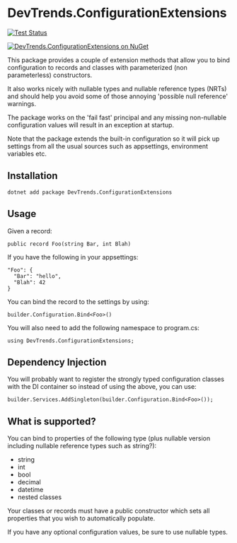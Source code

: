 # DevTrends.ConfigurationExtensions

[![Test Status](https://github.com/devtrends-org/configuration-extensions/actions/workflows/publish.yml/badge.svg)](https://github.com/devtrends-org/configuration-extensions/actions)

[![DevTrends.ConfigurationExtensions on NuGet](https://badgen.net/nuget/v/DevTrends.ConfigurationExtensions)](https://www.nuget.org/packages/DevTrends.ConfigurationExtensions/)

This package provides a couple of extension methods that allow you to bind configuration to records and classes with parameterized (non parameterless) constructors.

It also works nicely with nullable types and nullable reference types (NRTs) and should help you avoid some of those annoying 'possible null reference' warnings.

The package works on the 'fail fast' principal and any missing non-nullable configuration values will result in an exception at startup.

Note that the package extends the built-in configuration so it will pick up settings from all the usual sources such as appsettings, environment variables etc.

## Installation

    dotnet add package DevTrends.ConfigurationExtensions

## Usage

Given a record:

    public record Foo(string Bar, int Blah)
    
If you have the following in your appsettings:

    "Foo": {
      "Bar": "hello",
      "Blah": 42
    }

You can bind the record to the settings by using:

    builder.Configuration.Bind<Foo>()
    
You will also need to add the following namespace to program.cs:

    using DevTrends.ConfigurationExtensions;
    
## Dependency Injection

You will probably want to register the strongly typed configuration classes with the DI container so instead of using the above, you can use:

    builder.Services.AddSingleton(builder.Configuration.Bind<Foo>());
    
## What is supported?

You can bind to properties of the following type (plus nullable version including nullable reference types such as string?):

* string
* int
* bool
* decimal
* datetime
* nested classes

Your classes or records must have a public constructor which sets all properties that you wish to automatically populate.

If you have any optional configuration values, be sure to use nullable types.
